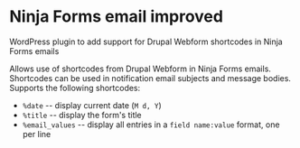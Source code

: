 Ninja Forms email improved
==========================

WordPress plugin to add support for Drupal Webform shortcodes in Ninja Forms emails

Allows use of shortcodes from Drupal Webform in Ninja Forms emails. 
Shortcodes can be used in notification email subjects and message bodies.
Supports the following shortcodes:

* `%date` -- display current date (`M d, Y`)
* `%title` -- display the form's title
* `%email_values` -- display all entries in a `field name:value` format, one per line